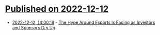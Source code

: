 # [Published on 2022-12-12](index.md)

* [2022-12-12, 14:00:18](https://news.ycombinator.com/item?id=33954660) - [The Hype Around Esports Is Fading as Investors and Sponsors Dry Up](https://www.bloomberg.com/news/articles/2022-12-08/the-hype-around-esports-is-fading-as-investors-and-sponsors-flee)
